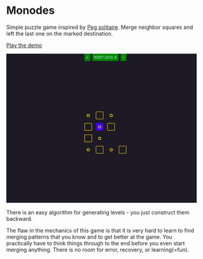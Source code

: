 # Monodes

Simple puzzle game inspired by [Peg solitaire](https://en.wikipedia.org/wiki/Peg_solitaire). Merge neighbor squares and left the last one on the marked destination.

[Play the demo](https://valentatomas.github.io/monodes "Level \"8\" is hard as hell...")

![Screenshot](screenshots/screenshot1.png)

There is an easy algorithm for generating levels - you just construct them backward.

The flaw in the mechanics of this game is that it is very hard to learn to find merging patterns that you know and to get better at the game. You practically have to think things through to the end before you even start merging anything. There is no room for error, recovery, or learning(=fun).
